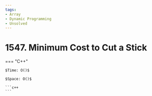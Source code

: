 ```yaml
---
tags:
- Array
- Dynamic Programming
- Unsolved
---
```



# 1547. Minimum Cost to Cut a Stick

=== "C++"

    $Time: O()$

    $Space: O()$

    ```c++
    ```